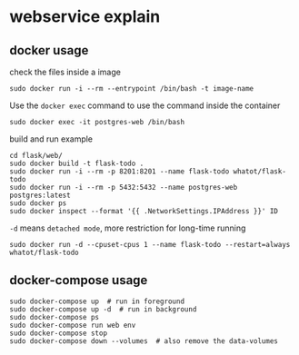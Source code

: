 # webservice explain

## docker usage

check the files inside a image
```
sudo docker run -i --rm --entrypoint /bin/bash -t image-name
```

Use the `docker exec` command to use the command inside the container
```
sudo docker exec -it postgres-web /bin/bash
```

build and run example
```
cd flask/web/
sudo docker build -t flask-todo .
sudo docker run -i --rm -p 8201:8201 --name flask-todo whatot/flask-todo
sudo docker run -i --rm -p 5432:5432 --name postgres-web postgres:latest
sudo docker ps
sudo docker inspect --format '{{ .NetworkSettings.IPAddress }}' ID
```

`-d` means `detached mode`, more restriction for long-time running
```
sudo docker run -d --cpuset-cpus 1 --name flask-todo --restart=always whatot/flask-todo
```

## docker-compose usage

```
sudo docker-compose up  # run in foreground
sudo docker-compose up -d  # run in background
sudo docker-compose ps
sudo docker-compose run web env
sudo docker-compose stop
sudo docker-compose down --volumes  # also remove the data-volumes
```
